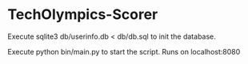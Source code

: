 TechOlympics-Scorer
===================

Execute sqlite3 db/userinfo.db < db/db.sql to init the database.

Execute python bin/main.py to start the script. Runs on localhost:8080
